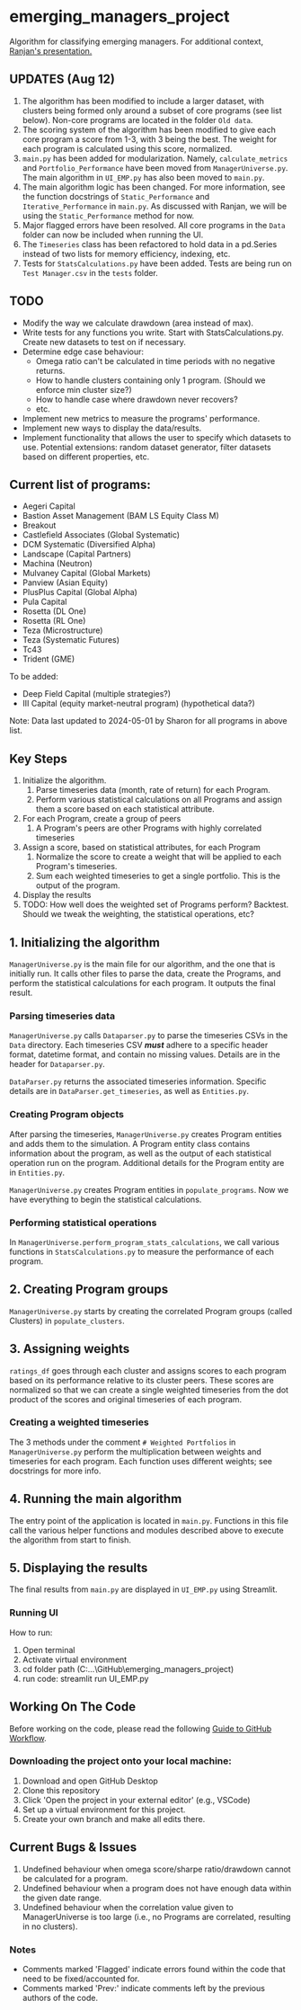 # emerging_managers_project

Algorithm for classifying emerging managers. For additional context, [Ranjan's presentation.](https://drive.google.com/file/d/1wgCMWrMdHSyIR8qijBLeFdekC_snpbPq/view?usp=sharing)

## UPDATES (Aug 12)
1. The algorithm has been modified to include a larger dataset, with clusters being formed only around a subset of core programs (see list below). Non-core programs are located in the folder `Old data`.
2. The scoring system of the algorithm has been modified to give each core program a score from 1-3, with 3 being the best. The weight for each program is calculated using this score, normalized.
3. `main.py` has been added for modularization. Namely, `calculate_metrics` and `Portfolio_Performance` have been moved from `ManagerUniverse.py`. The main algorithm in `UI_EMP.py` has also been moved to `main.py`. 
4. The main algorithm logic has been changed. For more information, see the function docstrings of `Static_Performance` and `Iterative_Performance` in `main.py`. As discussed with Ranjan, we will be using the `Static_Performance` method for now. 
5. Major flagged errors have been resolved. All core programs in the `Data` folder can now be included when running the UI.
6. The `Timeseries` class has been refactored to hold data in a pd.Series instead of two lists for memory efficiency, indexing, etc.
7. Tests for `StatsCalculations.py` have been added. Tests are being run on `Test Manager.csv` in the `tests` folder. 

## TODO
- Modify the way we calculate drawdown (area instead of max). 
- Write tests for any functions you write. Start with StatsCalculations.py. Create new datasets to test on if necessary.
- Determine edge case behaviour:
    - Omega ratio can't be calculated in time periods with no negative returns.
    - How to handle clusters containing only 1 program. (Should we enforce min cluster size?)
    - How to handle case where drawdown never recovers?
    - etc.
- Implement new metrics to measure the programs' performance.
- Implement new ways to display the data/results.
- Implement functionality that allows the user to specify which datasets to use. Potential extensions: random dataset generator, filter datasets based on different properties, etc.

## Current list of programs:
- Aegeri Capital
- Bastion Asset Management (BAM LS Equity Class M)
- Breakout
- Castlefield Associates (Global Systematic)
- DCM Systematic (Diversified Alpha)
- Landscape (Capital Partners)
- Machina (Neutron)
- Mulvaney Capital (Global Markets)
- Panview (Asian Equity)
- PlusPlus Capital (Global Alpha)
- Pula Capital
- Rosetta (DL One)
- Rosetta (RL One)
- Teza (Microstructure)
- Teza (Systematic Futures)
- Tc43
- Trident (GME)

To be added:
- Deep Field Capital (multiple strategies?)
- III Capital (equity market-neutral program) (hypothetical data?)

Note: Data last updated to 2024-05-01 by Sharon for all programs in above list. 

## Key Steps
1. Initialize the algorithm.
    1. Parse timeseries data (month, rate of return) for each Program.
    2. Perform various statistical calculations on all Programs and assign them a score based on each statistical attribute.
2. For each Program, create a group of peers
    1. A Program's peers are other Programs with highly correlated timeseries
3. Assign a score, based on statistical attributes, for each Program 
    1. Normalize the score to create a weight that will be applied to each Program's timeseries.
    2. Sum each weighted timeseries to get a single portfolio. This is the output of the program.
4. Display the results
5. TODO: How well does the weighted set of Programs perform? Backtest. Should we tweak the weighting, the statistical operations, etc? 

## 1. Initializing the algorithm
`ManagerUniverse.py` is the main file for our algorithm, and the one that is initially run. It calls other files to parse the data, create the Programs, and perform the statistical calculations for each program. It outputs the final result.

### Parsing timeseries data
`ManagerUniverse.py` calls `Dataparser.py` to parse the timeseries CSVs in the `Data` directory. Each timeseries CSV **_must_** adhere to a specific header format, datetime format, and contain no missing values. Details are in the header for `Dataparser.py`.

`DataParser.py` returns the associated timeseries information. Specific details are in `DataParser.get_timeseries`, as well as `Entities.py`.

### Creating Program objects
After parsing the timeseries, `ManagerUniverse.py` creates Program entities and adds them to the simulation. A Program entity class contains information about the program, as well as the output of each statistical operation run on the program. Additional details for the Program entity are in `Entities.py`. 

`ManagerUniverse.py` creates Program entities in `populate_programs`. Now we have everything to begin the statistical calculations.

### Performing statistical operations
In `ManagerUniverse.perform_program_stats_calculations`, we call various functions in `StatsCalculations.py` to measure the performance of each program. 

## 2. Creating Program groups
`ManagerUniverse.py` starts by creating the correlated Program groups (called Clusters) in `populate_clusters`.

## 3. Assigning weights
`ratings_df` goes through each cluster and assigns scores to each program based on its performance relative to its cluster peers. These scores are normalized so that we can create a single weighted timeseries from the dot product of the scores and original timeseries of each program.

### Creating a weighted timeseries
The 3 methods under the comment `# Weighted Portfolios` in `ManagerUniverse.py` perform the multiplication between weights and timeseries for each program. Each function uses different weights; see docstrings for more info. 

## 4. Running the main algorithm
The entry point of the application is located in `main.py`. Functions in this file call the various helper functions and modules described above to execute the algorithm from start to finish. 

## 5. Displaying the results
The final results from `main.py` are displayed in `UI_EMP.py` using Streamlit. 

### Running UI
How to run:
1. Open terminal
2. Activate virtual environment
3. cd folder path (C:...\GitHub\emerging_managers_project)
4. run code: streamlit run UI_EMP.py

## Working On The Code
Before working on the code, please read the following [Guide to GitHub Workflow](https://docs.google.com/presentation/d/1ukgFfcJL5dy5sz1kGzME225qfhD_h5SC/edit?usp=sharing&ouid=100889947998135845452&rtpof=true&sd=true).

### Downloading the project onto your local machine:
1. Download and open GitHub Desktop 
2. Clone this repository 
3. Click 'Open the project in your external editor' (e.g., VSCode)
4. Set up a virtual environment for this project. 
5. Create your own branch and make all edits there. 

## Current Bugs & Issues
1. Undefined behaviour when omega score/sharpe ratio/drawdown cannot be calculated for a program.
2. Undefined behaviour when a program does not have enough data within the given date range.
3. Undefined behaviour when the correlation value given to ManagerUniverse is too large (i.e., no Programs are correlated, resulting in no clusters).

### Notes
- Comments marked 'Flagged' indicate errors found within the code that need to be fixed/accounted for.
- Comments marked 'Prev:' indicate comments left by the previous authors of the code.